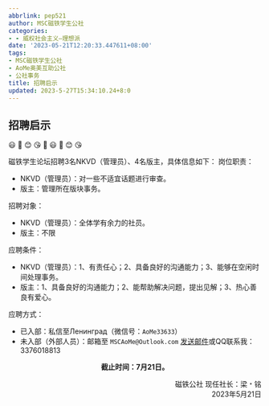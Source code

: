 ```yaml
---
abbrlink: pep521
author: MSC磁铁学生公社
categories:
- - 威权社会主义—理想派
date: '2023-05-21T12:20:33.447611+08:00'
tags:
- MSC磁铁学生公社
- AoMe奥美互助公社
- 公社事务
title: 招聘启示
updated: 2023-5-27T15:34:10.24+8:0
---
```

## 招聘启示

😃 🙂 😊 😘 🎁 😃 🙂 😊 😘

磁铁学生论坛招聘3名NKVD（管理员）、4名版主，具体信息如下：
岗位职责：

* NKVD（管理员）：对一些不适宜话题进行审查。
* 版主：管理所在版块事务。

招聘对象：

* NKVD（管理员）：全体学有余力的社员。
* 版主：不限

应聘条件：

* NKVD（管理员）：1、有责任心；2、具备良好的沟通能力；3、能够在空闲时间处理事务。
* 版主：1、具备良好的沟通能力；2、能帮助解决问题，提出见解；3、热心善良有爱心。

应聘方式：

* 已入部：私信至Ленинград（微信号：`AoMe33633`）
* 未入部（外部人员）：邮箱至 `MSCAoMe@Outlook.com` [发送邮件](mailto:MSCAoMe@outlook.com?cc=3376018813%40qq.com&subject=%E7%94%B3%E8%AF%B7%E6%88%90%E4%B8%BA%E7%A3%81%E9%93%81%E5%AD%A6%E7%94%9F%E8%AE%BA%E5%9D%9B%E7%89%88%E4%B8%BB-%E7%AE%A1%E7%90%86%E5%91%98&body=%E6%88%91%E6%83%B3%E8%A6%81%E6%88%90%E4%B8%BA%E7%A3%81%E9%93%81%E5%AD%A6%E7%94%9F%E8%AE%BA%E5%9D%9B%E7%9A%84%E7%89%88%E4%B8%BB-%E7%AE%A1%E7%90%86%E5%91%98%0D%0A%0D%0A%E6%88%91%E7%9A%84%E8%81%94%E7%B3%BB%E6%96%B9%E5%BC%8F%EF%BC%88%E7%89%88%E4%B8%BB%E6%97%A0%E9%9C%80%E8%81%94%E7%B3%BB%E6%96%B9%E5%BC%8F%EF%BC%89%EF%BC%9A%0D%0A%E6%88%91%E7%9A%84%E8%AE%BA%E5%9D%9Bid%EF%BC%9A%0D%0Aawa)或QQ联系我：3376018813

**<center>截止时间：7月21日。</center>**

<div align='right'>磁铁公社 现任社长：梁﹡铭</div>
<div align='right'>2023年5月21日</div>
